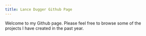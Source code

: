 ```yaml
---
title: Lance Dugger Github Page
---
```

Welcome to my Github page.  Please feel free to browse some of the projects I have created in the past year.
